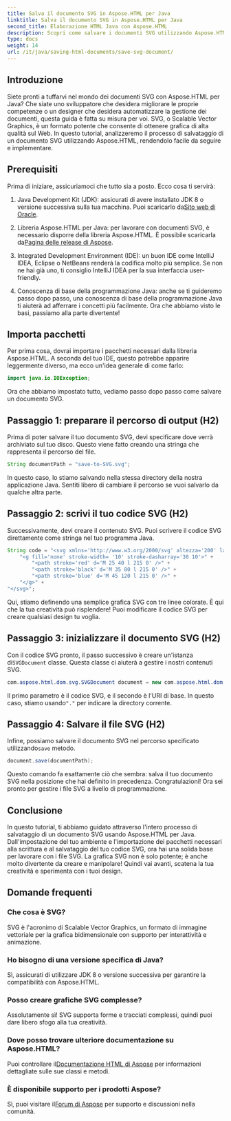 ```yaml
---
title: Salva il documento SVG in Aspose.HTML per Java
linktitle: Salva il documento SVG in Aspose.HTML per Java
second_title: Elaborazione HTML Java con Aspose.HTML
description: Scopri come salvare i documenti SVG utilizzando Aspose.HTML per Java con questa semplice guida passo dopo passo ricca di esempi.
type: docs
weight: 14
url: /it/java/saving-html-documents/save-svg-document/
---
```

## Introduzione
Siete pronti a tuffarvi nel mondo dei documenti SVG con Aspose.HTML per Java? Che siate uno sviluppatore che desidera migliorare le proprie competenze o un designer che desidera automatizzare la gestione dei documenti, questa guida è fatta su misura per voi. SVG, o Scalable Vector Graphics, è un formato potente che consente di ottenere grafica di alta qualità sul Web. In questo tutorial, analizzeremo il processo di salvataggio di un documento SVG utilizzando Aspose.HTML, rendendolo facile da seguire e implementare.
## Prerequisiti
Prima di iniziare, assicuriamoci che tutto sia a posto. Ecco cosa ti servirà:
1.  Java Development Kit (JDK): assicurati di avere installato JDK 8 o versione successiva sulla tua macchina. Puoi scaricarlo da[Sito web di Oracle](https://www.oracle.com/java/technologies/javase-jdk11-downloads.html).
  
2.  Libreria Aspose.HTML per Java: per lavorare con documenti SVG, è necessario disporre della libreria Aspose.HTML. È possibile scaricarla da[Pagina delle release di Aspose](https://releases.aspose.com/html/java/).
3. Integrated Development Environment (IDE): un buon IDE come IntelliJ IDEA, Eclipse o NetBeans renderà la codifica molto più semplice. Se non ne hai già uno, ti consiglio IntelliJ IDEA per la sua interfaccia user-friendly.
4. Conoscenza di base della programmazione Java: anche se ti guideremo passo dopo passo, una conoscenza di base della programmazione Java ti aiuterà ad afferrare i concetti più facilmente.
Ora che abbiamo visto le basi, passiamo alla parte divertente!
## Importa pacchetti
Per prima cosa, dovrai importare i pacchetti necessari dalla libreria Aspose.HTML. A seconda del tuo IDE, questo potrebbe apparire leggermente diverso, ma ecco un'idea generale di come farlo:
```java
import java.io.IOException;
```

Ora che abbiamo impostato tutto, vediamo passo dopo passo come salvare un documento SVG.
## Passaggio 1: preparare il percorso di output (H2)
Prima di poter salvare il tuo documento SVG, devi specificare dove verrà archiviato sul tuo disco. Questo viene fatto creando una stringa che rappresenta il percorso del file.
```java
String documentPath = "save-to-SVG.svg";
```
In questo caso, lo stiamo salvando nella stessa directory della nostra applicazione Java. Sentiti libero di cambiare il percorso se vuoi salvarlo da qualche altra parte.
## Passaggio 2: scrivi il tuo codice SVG (H2)
Successivamente, devi creare il contenuto SVG. Puoi scrivere il codice SVG direttamente come stringa nel tuo programma Java.
```java
String code = "<svg xmlns='http://www.w3.org/2000/svg' altezza='200' larghezza='300'>" +
    "<g fill='none' stroke-width= '10' stroke-dasharray='30 10'>" +
        "<path stroke='red' d='M 25 40 l 215 0' />" +
        "<path stroke='black' d='M 35 80 l 215 0' />" +
        "<path stroke='blue' d='M 45 120 l 215 0' />" +
    "</g>" +
"</svg>";
```
Qui, stiamo definendo una semplice grafica SVG con tre linee colorate. È qui che la tua creatività può risplendere! Puoi modificare il codice SVG per creare qualsiasi design tu voglia.
## Passaggio 3: inizializzare il documento SVG (H2)
 Con il codice SVG pronto, il passo successivo è creare un'istanza di`SVGDocument` classe. Questa classe ci aiuterà a gestire i nostri contenuti SVG.
```java
com.aspose.html.dom.svg.SVGDocument document = new com.aspose.html.dom.svg.SVGDocument(code, ".");
```
 Il primo parametro è il codice SVG, e il secondo è l'URI di base. In questo caso, stiamo usando`"."` per indicare la directory corrente.
## Passaggio 4: Salvare il file SVG (H2)
 Infine, possiamo salvare il documento SVG nel percorso specificato utilizzando`save` metodo.
```java
document.save(documentPath);
```
Questo comando fa esattamente ciò che sembra: salva il tuo documento SVG nella posizione che hai definito in precedenza. Congratulazioni! Ora sei pronto per gestire i file SVG a livello di programmazione.
## Conclusione
In questo tutorial, ti abbiamo guidato attraverso l'intero processo di salvataggio di un documento SVG usando Aspose.HTML per Java. Dall'impostazione del tuo ambiente e l'importazione dei pacchetti necessari alla scrittura e al salvataggio del tuo codice SVG, ora hai una solida base per lavorare con i file SVG. La grafica SVG non è solo potente; è anche molto divertente da creare e manipolare! Quindi vai avanti, scatena la tua creatività e sperimenta con i tuoi design.
## Domande frequenti
### Che cosa è SVG?
SVG è l'acronimo di Scalable Vector Graphics, un formato di immagine vettoriale per la grafica bidimensionale con supporto per interattività e animazione.
### Ho bisogno di una versione specifica di Java?
Sì, assicurati di utilizzare JDK 8 o versione successiva per garantire la compatibilità con Aspose.HTML.
### Posso creare grafiche SVG complesse?
Assolutamente sì! SVG supporta forme e tracciati complessi, quindi puoi dare libero sfogo alla tua creatività.
### Dove posso trovare ulteriore documentazione su Aspose.HTML?
 Puoi controllare il[Documentazione HTML di Aspose](https://reference.aspose.com/html/java/) per informazioni dettagliate sulle sue classi e metodi.
### È disponibile supporto per i prodotti Aspose?
 Sì, puoi visitare il[Forum di Aspose](https://forum.aspose.com/c/html/29) per supporto e discussioni nella comunità.